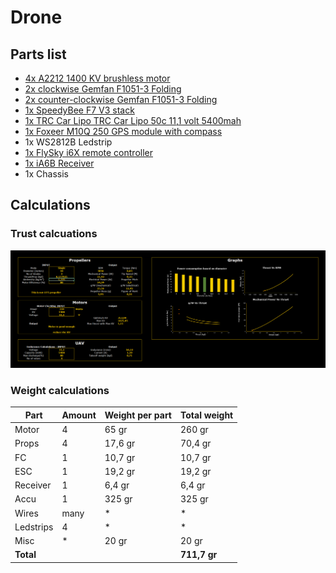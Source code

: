 # Drone

## Parts list

- [4x A2212 1400 KV brushless motor](/Docs/Datasheets/A2212-brushless-motor.pdf)
- [2x clockwise Gemfan F1051-3 Folding](https://www.rotorama.com/product/gemfan-f1051-folding-3)
- [2x counter-clockwise Gemfan F1051-3 Folding](https://www.rotorama.com/product/gemfan-f1051-folding-3)
- [1x SpeedyBee F7 V3 stack](https://www.speedybee.com/speedybee-f7-v3-bl32-50a-30x30-stack/)
- [1x TRC Car Lipo TRC Car Lipo 50c 11,1 volt 5400mah](https://www.toprc.nl/trc-car-lipo-50c-3s-5400mah-xt90-stekker.html)
- [1x Foxeer M10Q 250 GPS module with compass](https://www.rotorama.com/product/foxeer-m10q-250-gps-modul-s-kompasem)
- 1x WS2812B Ledstrip
- [1x FlySky i6X remote controller](https://droneshop.nl/flysky-i6x-remote-controller-incl-ia6b-receiver)
- [1x iA6B Receiver](https://droneshop.nl/flysky-i6x-remote-controller-incl-ia6b-receiver)
- 1x Chassis

## Calculations

### Trust calcuations

![Calculations for motor and weight](/Docs/Pictures/Calcs.png)

### Weight calculations

| Part | Amount | Weight per part | Total weight |
| ---- | ------ | --------------- | ------------ |
| Motor | 4 | 65 gr | 260 gr |
| Props | 4 |  17,6 gr | 70,4 gr |
| FC | 1 | 10,7 gr | 10,7 gr |
| ESC | 1 | 19,2 gr | 19,2 gr |
| Receiver | 1 | 6,4 gr | 6,4 gr |
| Accu | 1 | 325 gr | 325 gr |
| Wires | many | * | * |
| Ledstrips| 4 | * | * |
| Misc | * | 20 gr | 20 gr |
| **Total** | | | **711,7 gr** |
